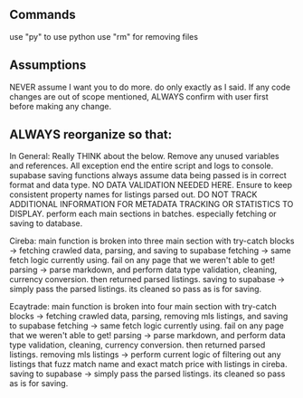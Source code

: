 ## Commands
use "py" to use python
use "rm" for removing files

## Assumptions
NEVER assume I want you to do more. do only exactly as I said. If any code changes are out of scope mentioned, ALWAYS confirm with user first before making any change.


## ALWAYS reorganize so that:

In General:
Really THINK about the below.
Remove any unused variables and references.
All exception end the entire script and logs to console.
supabase saving functions always assume data being passed is in correct format and data type. NO DATA VALIDATION NEEDED HERE.
Ensure to keep consistent property names for listings parsed out. 
DO NOT TRACK ADDITIONAL INFORMATION FOR METADATA TRACKING OR STATISTICS TO DISPLAY.
perform each main sections in batches. especially fetching or saving to database.

Cireba:
main function is broken into three main section with try-catch blocks -> fetching crawled data, parsing, and saving to supabase
fetching -> same fetch logic currently using. fail on any page that we weren't able to get! 
parsing -> parse markdown, and perform data type validation, cleaning, currency conversion. then returned parsed listings.
saving to supabase -> simply pass the parsed listings. its cleaned so pass as is for saving.

Ecaytrade:
main function is broken into four  main section with try-catch blocks -> fetching crawled data, parsing, removing mls listings, and saving to supabase
fetching -> same fetch logic currently using. fail on any page that we weren't able to get! 
parsing -> parse markdown, and perform data type validation, cleaning, currency conversion. then returned parsed listings.
removing mls listings -> perform current logic of filtering out any listings that fuzz match name and exact match price with listings in cireba.
saving to supabase -> simply pass the parsed listings. its cleaned so pass as is for saving.
